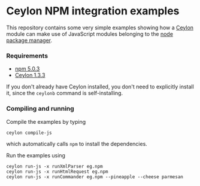 # Ceylon NPM integration examples

This repository contains some very simple examples showing
how a [Ceylon][] module can make use of JavaScript modules
belonging to the [node package manager][npm].

[npm]: https://www.npmjs.com/
[Ceylon]: https://ceylon-lang.org/

### Requirements

- [npm 5.0.3](https://docs.npmjs.com/getting-started/installing-node)
- [Ceylon 1.3.3](https://ceylon-lang.org/download/)

If you don't already have Ceylon installed, you don't need 
to explicitly install it, since the `ceylonb` command is
self-installing.

### Compiling and running

Compile the examples by typing

    ceylon compile-js

which automatically calls `npm` to install the dependencies.

Run the examples using

    ceylon run-js -x runXmlParser eg.npm
    ceylon run-js -x runHtmlRequest eg.npm
    ceylon run-js -x runCommander eg.npm --pineapple --cheese parmesan
